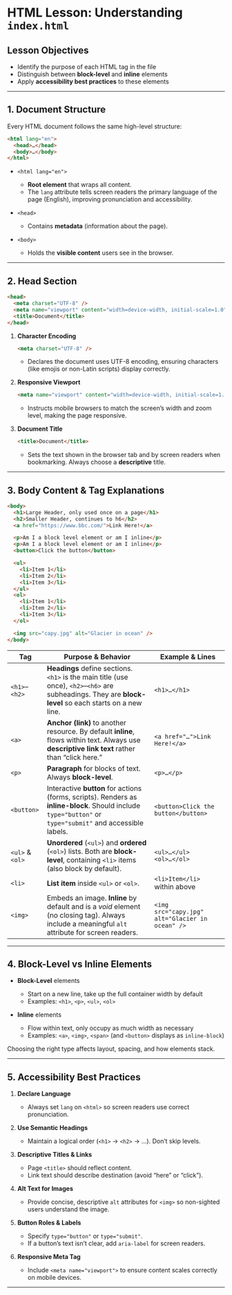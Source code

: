 # HTML Lesson: Understanding `index.html`

## Lesson Objectives

* Identify the purpose of each HTML tag in the file
* Distinguish between **block-level** and **inline** elements
* Apply **accessibility best practices** to these elements

---

## 1. Document Structure

Every HTML document follows the same high-level structure:

```html
<html lang="en">
  <head>…</head>
  <body>…</body>
</html>
```

* `<html lang="en">`

  * **Root element** that wraps all content.
  * The `lang` attribute tells screen readers the primary language of the page (English), improving pronunciation and accessibility.&#x20;
* `<head>`

  * Contains **metadata** (information about the page).&#x20;
* `<body>`

  * Holds the **visible content** users see in the browser.&#x20;

---

## 2. Head Section

```html
<head>
  <meta charset="UTF-8" />
  <meta name="viewport" content="width=device-width, initial-scale=1.0" />
  <title>Document</title>
</head>
```

1. **Character Encoding**

   ```html
   <meta charset="UTF-8" />
   ```

   * Declares the document uses UTF-8 encoding, ensuring characters (like emojis or non-Latin scripts) display correctly.&#x20;

2. **Responsive Viewport**

   ```html
   <meta name="viewport" content="width=device-width, initial-scale=1.0" />
   ```

   * Instructs mobile browsers to match the screen’s width and zoom level, making the page responsive.&#x20;

3. **Document Title**

   ```html
   <title>Document</title>
   ```

   * Sets the text shown in the browser tab and by screen readers when bookmarking. Always choose a **descriptive** title.&#x20;

---

## 3. Body Content & Tag Explanations

```html
<body>
  <h1>Large Header, only used once on a page</h1>
  <h2>Smaller Header, continues to h6</h2>
  <a href="https://www.bbc.com/">Link Here!</a>

  <p>Am I a block level element or am I inline</p>
  <p>Am I a block level element or am I inline</p>
  <button>Click the button</button>

  <ul>
    <li>Item 1</li>
    <li>Item 2</li>
    <li>Item 3</li>
  </ul>
  <ol>
    <li>Item 1</li>
    <li>Item 2</li>
    <li>Item 3</li>
  </ol>

  <img src="capy.jpg" alt="Glacier in ocean" />
</body>
```

| Tag             | Purpose & Behavior                                                                                                                                         | Example & Lines                                  |
| --------------- | ---------------------------------------------------------------------------------------------------------------------------------------------------------- | ------------------------------------------------ |
| `<h1>`–`<h2>`   | **Headings** define sections. `<h1>` is the main title (use once), `<h2>`–`<h6>` are subheadings. They are **block-level** so each starts on a new line.   | `<h1>…</h1>`                                     |
| `<a>`           | **Anchor (link)** to another resource. By default **inline**, flows within text. Always use **descriptive link text** rather than “click here.”            | `<a href="…">Link Here!</a>`                     |
| `<p>`           | **Paragraph** for blocks of text. Always **block-level**.                                                                                                  | `<p>…</p>`                                       |
| `<button>`      | Interactive **button** for actions (forms, scripts). Renders as **inline-block**. Should include `type="button"` or `type="submit"` and accessible labels. | `<button>Click the button</button>`              |
| `<ul>` & `<ol>` | **Unordered** (`<ul>`) and **ordered** (`<ol>`) lists. Both are **block-level**, containing `<li>` items (also block by default).                          | `<ul>…</ul>` <br>`<ol>…</ol>`                    |
| `<li>`          | **List item** inside `<ul>` or `<ol>`.                                                                                                                     | `<li>Item</li>` within above                     |
| `<img>`         | Embeds an image. **Inline** by default and is a *void* element (no closing tag). Always include a meaningful `alt` attribute for screen readers.           | `<img src="capy.jpg" alt="Glacier in ocean" />`  |

---

## 4. Block-Level vs Inline Elements

* **Block-Level** elements

  * Start on a new line, take up the full container width by default
  * Examples: `<h1>`, `<p>`, `<ul>`, `<ol>`

* **Inline** elements

  * Flow within text, only occupy as much width as necessary
  * Examples: `<a>`, `<img>`, `<span>` (and `<button>` displays as `inline-block`)

Choosing the right type affects layout, spacing, and how elements stack.

---

## 5. Accessibility Best Practices

1. **Declare Language**

   * Always set `lang` on `<html>` so screen readers use correct pronunciation.&#x20;

2. **Use Semantic Headings**

   * Maintain a logical order (`<h1>` → `<h2>` → …). Don’t skip levels.&#x20;

3. **Descriptive Titles & Links**

   * Page `<title>` should reflect content.
   * Link text should describe destination (avoid “here” or “click”).&#x20;

4. **Alt Text for Images**

   * Provide concise, descriptive `alt` attributes for `<img>` so non-sighted users understand the image.&#x20;

5. **Button Roles & Labels**

   * Specify `type="button"` or `type="submit"`.
   * If a button’s text isn’t clear, add `aria-label` for screen readers.&#x20;

6. **Responsive Meta Tag**

   * Include `<meta name="viewport">` to ensure content scales correctly on mobile devices.&#x20;

---
